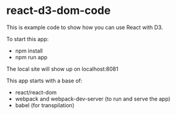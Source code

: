 # react-d3-dom-code

This is example code to show how you can use React with D3.

To start this app:
- npm install
- npm run app

The local site will show up on localhost:8081

This app starts with a base of:
- react/react-dom
- webpack and webpack-dev-server (to run and serve the app)
- babel (for transpilation)